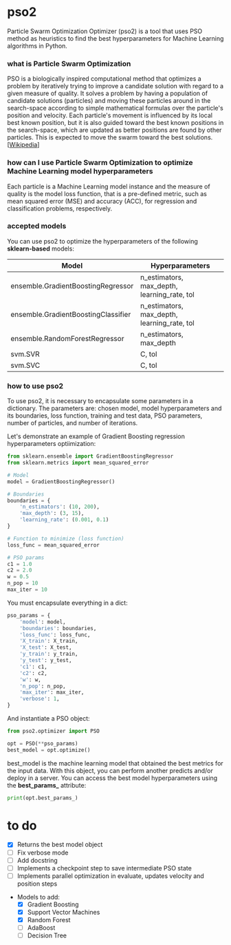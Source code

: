# pso2

Particle Swarm Optimization Optimizer (pso2) is a tool that uses PSO method as heuristics to find the best hyperparameters for Machine Learning algorithms in Python.

### what is Particle Swarm Optimization

PSO is a biologically inspired computational method that optimizes a problem by iteratively trying to improve a candidate solution with regard to a given measure of quality. It solves a problem by having a population of candidate solutions (particles) and moving these particles around in the search-space according to simple mathematical formulas over the particle's position and velocity. Each particle's movement is influenced by its local best known position, but it is also guided toward the best known positions in the search-space, which are updated as better positions are found by other particles. This is expected to move the swarm toward the best solutions. [[Wikipedia](https://en.wikipedia.org/wiki/Particle_swarm_optimization)]

### how can I use Particle Swarm Optimization to optimize Machine Learning model hyperparameters

Each particle is a Machine Learning model instance and the measure of quality is the model loss function, that is a pre-defined metric, such as mean squared error (MSE) and accuracy (ACC), for regression and classification problems, respectively.

### accepted models

You can use pso2 to optimize the hyperparameters of the following **sklearn-based** models:

| Model | Hyperparameters |
| ------ | ------ |
| ensemble.GradientBoostingRegressor | n_estimators, max_depth, learning_rate, tol |
| ensemble.GradientBoostingClassifier | n_estimators, max_depth, learning_rate, tol |
| ensemble.RandomForestRegressor | n_estimators, max_depth |
| svm.SVR | C, tol |
| svm.SVC | C, tol |

### how to use pso2

To use pso2, it is necessary to encapsulate some parameters in a dictionary. The parameters are: chosen model, model hyperparameters and its boundaries, loss function, training and test data, PSO parameters, number of particles, and number of iterations.

Let's demonstrate an example of Gradient Boosting regression hyperparameters optiimization:

```python
from sklearn.ensemble import GradientBoostingRegressor
from sklearn.metrics import mean_squared_error

# Model
model = GradientBoostingRegressor()

# Boundaries
boundaries = {
    'n_estimators': (10, 200),
    'max_depth': (3, 15),
    'learning_rate': (0.001, 0.1)
}

# Function to minimize (loss function)
loss_func = mean_squared_error

# PSO params
c1 = 1.0
c2 = 2.0
w = 0.5
n_pop = 10
max_iter = 10
```

You must encapsulate everything in a dict:

```python
pso_params = {
    'model': model,
    'boundaries': boundaries,
    'loss_func': loss_func,
    'X_train': X_train,
    'X_test': X_test,
    'y_train': y_train,
    'y_test': y_test,
    'c1': c1,
    'c2': c2,
    'w': w,
    'n_pop': n_pop,
    'max_iter': max_iter,
    'verbose': 1,
}
```

And instantiate a PSO object:

```python
from pso2.optimizer import PSO

opt = PSO(**pso_params)
best_model = opt.optimize()
```

best_model is the machine learning model that obtained the best metrics for the input data. With this object, you can perform another predicts and/or deploy in a server.
You can access the best model hyperparameters using the **best_params_** attribute:

```python
print(opt.best_params_)
```

# to do

- [X] Returns the best model object
- [ ] Fix verbose mode
- [ ] Add docstring
- [ ] Implements a checkpoint step to save intermediate PSO state
- [ ] Implements parallel optimization in evaluate, updates velocity and position steps
- Models to add:
    - [X] Gradient Boosting
    - [X] Support Vector Machines
    - [X] Random Forest
    - [ ] AdaBoost
    - [ ] Decision Tree
